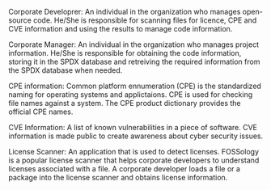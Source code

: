 Corporate Developrer: An individual in the organization who manages open-source code. He/She is responsible for scanning files for licence, CPE and CVE information and using the results to manage code information.

Corporate Manager: An individual in the organization who manages project information. He/She is responsible for obtaining the code information, storing it in the SPDX database and retreiving the required information from the SPDX database when needed.

CPE information: Common platform ennumeration (CPE) is the standardized naming for operating systems and applictaions. CPE is used for checking file names against a system. The CPE product dictionary provides the official CPE names.

CVE Information: A list of known vulnerabilities in a piece of software. CVE information is made public to create awareness about cyber security issues.

License Scanner: An application that is used to detect licenses. FOSSology is a popular license scanner that helps corporate developers to understand licenses associated with a file. A corporate developer loads a file or a package into the license scanner and obtains license information.
